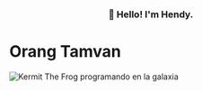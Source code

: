 <h3 align="center">👋 Hello! I'm Hendy.</h3>

# Orang Tamvan
![Kermit The Frog programando en la galaxia](https://i.imgur.com/gOmSTjv.png)
